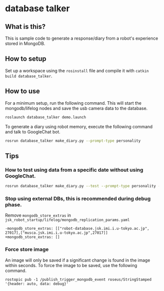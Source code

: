 # database talker

## What is this?

This is sample code to generate a response/diary from a robot's experience stored in MongoDB.

## How to setup

Set up a workspace using the `rosinstall` file and compile it with `catkin build database_talker`.

## How to use

For a minimum setup, run the following command. This will start the mongodb/lifelog nodes and save the usb camera data to the database.
```bash
roslaunch database_talker demo.launch
```

To generate a diary using robot memory, execute the following command and talk to GoogleChat bot.

```bash
rosrun database_talker make_diary.py --prompt-type personality
```

## Tips

### How to test using data from a specific date without using GoogleChat.
```bash
rosrun database_talker make_diary.py --test --prompt-type personality --date 2023-03-20
```

### Stop using external DBs, this is recommended during debug phase.

Remove `mongodb_store_extras` in `jsk_robot_startup/lifelog/mongodb_replication_params.yaml`
```
-mongodb_store_extras: [["robot-database.jsk.imi.i.u-tokyo.ac.jp", 27017],["musca.jsk.imi.i.u-tokyo.ac.jp",27017]]
+mongodb_store_extras: []
```

### Force store image

An image will only be saved if a significant change is found in the image within seconds. To force the image to be saved, use the following command.
```
rostopic pub -1 /publish_trigger_mongodb_event roseus/StringStamped '{header: auto, data: debug}'
```